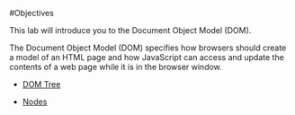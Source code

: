 #Objectives

This lab will introduce you to the Document Object Model (DOM).

The Document Object Model (DOM) specifies how browsers should create a model of an HTML page and how JavaScript can access and update
the contents of a web page while it is in the browser window.

- [DOM Tree](#/01)

- [Nodes](#/02)